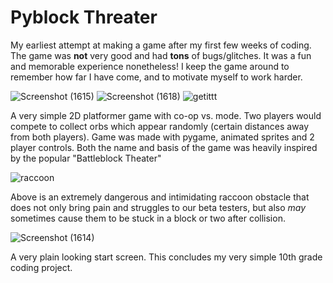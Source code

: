 # Pyblock Threater

My earliest attempt at making a game after my first few weeks of coding. The game was **not** very good and had **tons** of bugs/glitches. 
It was a fun and memorable experience nonetheless! I keep the game around to remember how far I have come, and to motivate myself to work harder. 

![Screenshot (1615)](https://user-images.githubusercontent.com/48864969/122491208-8f950080-cfb1-11eb-8a53-fa13d93e2b6d.png)
![Screenshot (1618)](https://user-images.githubusercontent.com/48864969/122492727-4b572f80-cfb4-11eb-8dca-4b2d4d0cc831.png)
![getittt](https://user-images.githubusercontent.com/48864969/122492827-82c5dc00-cfb4-11eb-9b1d-1ecaa5fd9d6d.PNG)


A very simple 2D platformer game with co-op vs. mode. Two players would compete to collect orbs which appear randomly (certain distances away from both players). Game was made with pygame, animated sprites and 2 player controls. Both the name and basis of the game was heavily inspired by the popular "Battleblock Theater"  

![raccoon](https://user-images.githubusercontent.com/48864969/122491794-a38d3200-cfb2-11eb-9ea8-12114d843b79.PNG)

Above is an extremely dangerous and intimidating raccoon obstacle that does not only bring pain and struggles to our beta testers, but also *may* sometimes cause them to be stuck in a block or two after collision. 

![Screenshot (1614)](https://user-images.githubusercontent.com/48864969/122491968-f36bf900-cfb2-11eb-9bc8-e61939432e9f.png)

A very plain looking start screen. 
This concludes my very simple 10th grade coding project. 
